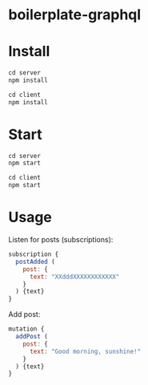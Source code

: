 # boilerplate-graphql

# Install

```javascript
cd server
npm install
```

```javascript
cd client
npm install
```

# Start

```javascript
cd server
npm start
```

```javascript
cd client
npm start
```
# Usage

Listen for posts (subscriptions):

```javascript
subscription {
  postAdded (
    post: {
      text: "XXdddXXXXXXXXXXXX"
    }
  ) {text}
}
```

Add post:

```javascript
mutation {
  addPost (
    post: {
      text: "Good morning, sunshine!"
    }
  ) {text}
}
```